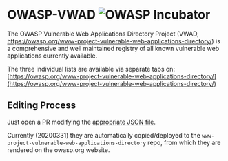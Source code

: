 # OWASP-VWAD ![OWASP Incubator](https://img.shields.io/badge/owasp-incubator-blue.svg)

The OWASP Vulnerable Web Applications Directory Project (VWAD, https://owasp.org/www-project-vulnerable-web-applications-directory/) is a comprehensive and well maintained registry of all known vulnerable web applications currently available.

The three individual lists are available via separate tabs on: [https://owasp.org/www-project-vulnerable-web-applications-directory/](https://owasp.org/www-project-vulnerable-web-applications-directory/) 

## Editing Process

Just open a PR modifying the [appropriate JSON file](https://github.com/OWASP/OWASP-VWAD/tree/master/src/data).

Currently (20200331) they are automatically copied/deployed to the `www-project-vulnerable-web-applications-directory` repo, from which they are rendered on the owasp.org website. 
